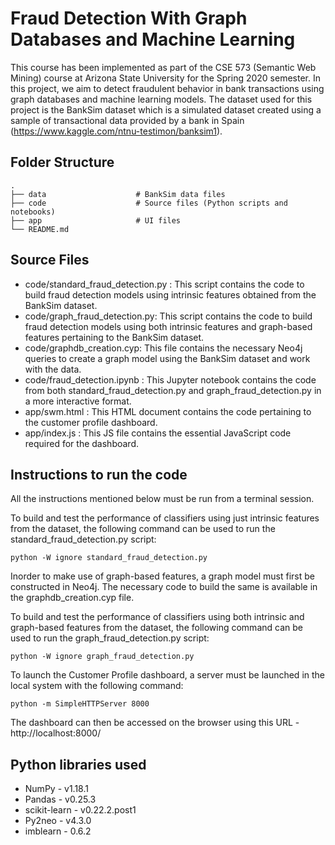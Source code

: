 # Fraud  Detection  With  Graph  Databases  and  Machine  Learning

This course has been implemented as part of the CSE 573 (Semantic Web Mining) course at Arizona State University for the Spring 2020 semester. In this project, we aim to detect fraudulent behavior in bank transactions using graph databases and machine learning models.
The dataset used for this project is the BankSim dataset which is a simulated dataset created using a sample of transactional data provided by a bank in Spain (https://www.kaggle.com/ntnu-testimon/banksim1).

## Folder Structure 
    .
    ├── data                    # BankSim data files
    ├── code                    # Source files (Python scripts and notebooks)
    ├── app                     # UI files
    └── README.md

## Source Files

- code/standard_fraud_detection.py : This script contains the code to build fraud detection models using intrinsic features obtained from the BankSim dataset.
- code/graph_fraud_detection.py: This script contains the code to build fraud detection models using both intrinsic features and graph-based features pertaining to the BankSim dataset.
- code/graphdb_creation.cyp: This file contains the necessary Neo4j queries to create a graph model using the BankSim dataset and work with the data.
- code/fraud_detection.ipynb : This Jupyter notebook contains the code from both standard_fraud_detection.py and graph_fraud_detection.py in a more interactive format.
- app/swm.html : This HTML document contains the code pertaining to the customer profile dashboard.
- app/index.js : This JS file contains the essential JavaScript code required for the dashboard.

## Instructions to run the code

All the instructions mentioned below must be run from a terminal session.


To build and test the performance of classifiers using just intrinsic features from the dataset, the following command can be used to run the standard_fraud_detection.py script:

```
python -W ignore standard_fraud_detection.py
```

Inorder to make use of graph-based features, a graph model must first be constructed in Neo4j. The necessary code to build the same is available in the graphdb_creation.cyp file.


To build and test the performance of classifiers using both intrinsic and graph-based features from the dataset, the following command can be used to run the graph_fraud_detection.py script:

```
python -W ignore graph_fraud_detection.py
```

To launch the Customer Profile dashboard, a server must be launched in the local system with the following command:
```
python -m SimpleHTTPServer 8000
```
The dashboard can then be accessed on the browser using this URL - http://localhost:8000/


## Python libraries used
- NumPy - v1.18.1
- Pandas - v0.25.3
- scikit-learn - v0.22.2.post1
- Py2neo - v4.3.0
- imblearn - 0.6.2
